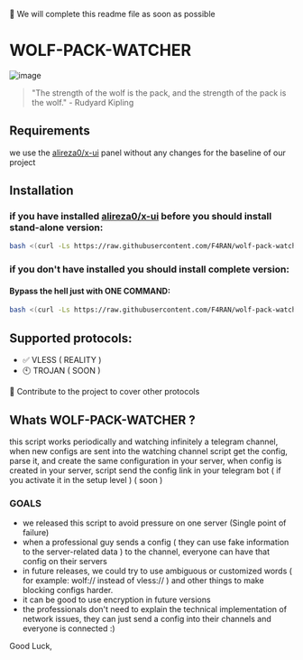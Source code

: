 🔴 We will complete this readme file as soon as possible


# WOLF-PACK-WATCHER

![image](https://github.com/F4RAN/wolf-pack-watcher/assets/25338592/458db1bf-5f26-44e9-85c6-89f983e70855)

> "The strength of the wolf is the pack, and the strength of the pack is the wolf." - Rudyard Kipling




## Requirements
we use the [alireza0/x-ui](https://github.com/alireza0/x-ui/blob/main/install.sh) panel without any changes for the baseline of our project


## Installation
### if you have installed [alireza0/x-ui](https://github.com/alireza0/x-ui/blob/main/install.sh) before you should install stand-alone version:

```bash
bash <(curl -Ls https://raw.githubusercontent.com/F4RAN/wolf-pack-watcher/master/install-alone.sh)
```

### if you don't have installed you should install complete version:
#### Bypass the hell just with ONE COMMAND:
```bash
bash <(curl -Ls https://raw.githubusercontent.com/F4RAN/wolf-pack-watcher/master/install-full.sh)
```

## Supported protocols:
- ✅ VLESS ( REALITY )
- 🕙 TROJAN ( SOON )

🔸 Contribute to the project to cover other protocols

## Whats WOLF-PACK-WATCHER ?

this script works periodically and watching infinitely a telegram channel,
when new configs are sent into the watching channel script get the config, parse it, and create the same configuration in your server,
when config is created in your server, script send the config link in your telegram bot ( if you activate it in the setup level ) ( soon )


### GOALS

- we released this script to avoid pressure on one server (Single point of failure)
- when a professional guy sends a config ( they can use fake information to the server-related data ) to the channel, everyone can have that config on their servers
- in future releases, we could try to use ambiguous or customized words ( for example: wolf:// instead of vless:// ) and other things to make blocking configs harder.
- it can be good to use encryption in future versions
- the professionals don't need to explain the technical implementation of network issues, they can just send a config into their channels and everyone is connected :)




Good Luck,
